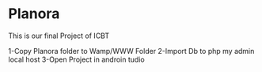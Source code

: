 # Planora
This is our final Project of ICBT


1-Copy Planora folder to Wamp/WWW Folder 
2-Import Db to php my admin local host 
3-Open Project in androin tudio 
